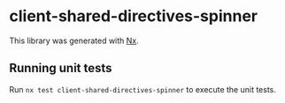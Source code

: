 # client-shared-directives-spinner

This library was generated with [Nx](https://nx.dev).

## Running unit tests

Run `nx test client-shared-directives-spinner` to execute the unit tests.
